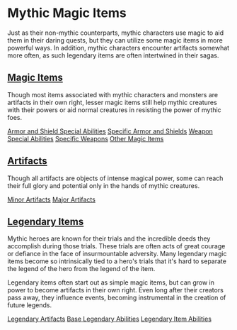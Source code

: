 # Mythic Magic Items

Just as their non-mythic counterparts, mythic characters use magic to aid them in their daring quests, but they can utilize some magic items in more powerful ways. In addition, mythic characters encounter artifacts somewhat more often, as such legendary items are often intertwined in their sagas.

## [Magic Items](mythicAdventures/mythicItems/magicItems)

Though most items associated with mythic characters and monsters are artifacts in their own right, lesser magic items still help mythic creatures with their powers or aid normal creatures in resisting the power of mythic foes.

[Armor and Shield Special Abilities](mythicAdventures/mythicItems/magicItems#_armor-and-shield-special-abilities) [Specific Armor and Shields](mythicAdventures/mythicItems/magicItems#_specific-armor-and-shields) [Weapon Special Abilities](mythicAdventures/mythicItems/magicItems#_weapon-special-abilities) [Specific Weapons](mythicAdventures/mythicItems/magicItems#_specific-weapons) [Other Magic Items](mythicAdventures/mythicItems/magicItems#_other-magic-items)

## [Artifacts](mythicAdventures/mythicItems/artifacts)

Though all artifacts are objects of intense magical power, some can reach their full glory and potential only in the hands of mythic creatures.

[Minor Artifacts](mythicAdventures/mythicItems/artifacts#_minor-artifacts) [Major Artifacts](mythicAdventures/mythicItems/artifacts#_major-artifacts)

## [Legendary Items](mythicAdventures/mythicItems/legendaryItems)

Mythic heroes are known for their trials and the incredible deeds they accomplish during those trials. These trials are often acts of great courage or defiance in the face of insurmountable adversity. Many legendary magic items become so intrinsically tied to a hero's trials that it's hard to separate the legend of the hero from the legend of the item.

Legendary items often start out as simple magic items, but can grow in power to become artifacts in their own right. Even long after their creators pass away, they influence events, becoming instrumental in the creation of future legends.

[Legendary Artifacts](mythicAdventures/mythicItems/legendaryItems#_legendary-artifacts) [Base Legendary Abilities](mythicAdventures/mythicItems/legendaryItems#_base-legendary-abilities) [Legendary Item Abilities](mythicAdventures/mythicItems/legendaryItems#_legendary-item-abilities)

